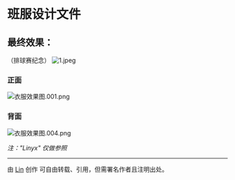 # 班服设计文件
## 最终效果：
（排球赛纪念）
![1.jpeg](http://upload-images.jianshu.io/upload_images/2218072-e05528c28e9d8990.jpeg?imageMogr2/auto-orient/strip%7CimageView2/2/w/1240)

### 正面
![衣服效果图.001.png](http://upload-images.jianshu.io/upload_images/2218072-b65d6139577a133d.png?imageMogr2/auto-orient/strip%7CimageView2/2/w/1240)

### 背面
![衣服效果图.004.png](http://upload-images.jianshu.io/upload_images/2218072-f42769418e6a2674.png?imageMogr2/auto-orient/strip%7CimageView2/2/w/1240)


*注："Linyx" 仅做参照*





---

由 [Lin](https://linyuxuanlin.github.io) 创作
可自由转载、引用，但需署名作者且注明出处。


